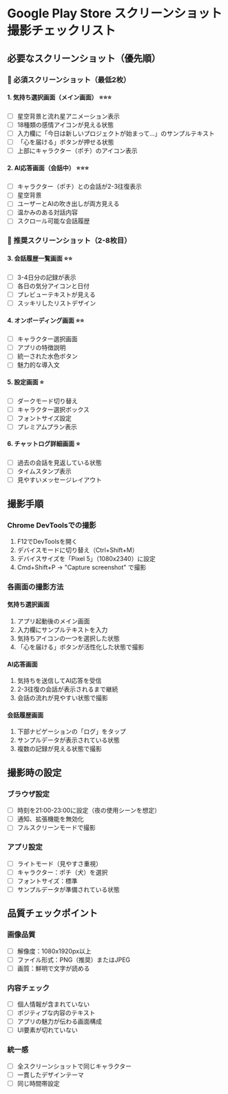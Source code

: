 # Google Play Store スクリーンショット撮影チェックリスト

## 必要なスクリーンショット（優先順）

### 📱 必須スクリーンショット（最低2枚）

#### 1. 気持ち選択画面（メイン画面） ⭐⭐⭐
- [ ] 星空背景と流れ星アニメーション表示
- [ ] 18種類の感情アイコンが見える状態
- [ ] 入力欄に「今日は新しいプロジェクトが始まって...」のサンプルテキスト
- [ ] 「心を届ける」ボタンが押せる状態
- [ ] 上部にキャラクター（ポチ）のアイコン表示

#### 2. AI応答画面（会話中） ⭐⭐⭐
- [ ] キャラクター（ポチ）との会話が2-3往復表示
- [ ] 星空背景
- [ ] ユーザーとAIの吹き出しが両方見える
- [ ] 温かみのある対話内容
- [ ] スクロール可能な会話履歴

### 📱 推奨スクリーンショット（2-8枚目）

#### 3. 会話履歴一覧画面 ⭐⭐
- [ ] 3-4日分の記録が表示
- [ ] 各日の気分アイコンと日付
- [ ] プレビューテキストが見える
- [ ] スッキリしたリストデザイン

#### 4. オンボーディング画面 ⭐⭐
- [ ] キャラクター選択画面
- [ ] アプリの特徴説明
- [ ] 統一された水色ボタン
- [ ] 魅力的な導入文

#### 5. 設定画面 ⭐
- [ ] ダークモード切り替え
- [ ] キャラクター選択ボックス
- [ ] フォントサイズ設定
- [ ] プレミアムプラン表示

#### 6. チャットログ詳細画面 ⭐
- [ ] 過去の会話を見返している状態
- [ ] タイムスタンプ表示
- [ ] 見やすいメッセージレイアウト

## 撮影手順

### Chrome DevToolsでの撮影
1. F12でDevToolsを開く
2. デバイスモードに切り替え（Ctrl+Shift+M）
3. デバイスサイズを「Pixel 5」（1080x2340）に設定
4. Cmd+Shift+P → "Capture screenshot" で撮影

### 各画面の撮影方法

#### 気持ち選択画面
1. アプリ起動後のメイン画面
2. 入力欄にサンプルテキストを入力
3. 気持ちアイコンの一つを選択した状態
4. 「心を届ける」ボタンが活性化した状態で撮影

#### AI応答画面
1. 気持ちを送信してAI応答を受信
2. 2-3往復の会話が表示されるまで継続
3. 会話の流れが見やすい状態で撮影

#### 会話履歴画面
1. 下部ナビゲーションの「ログ」をタップ
2. サンプルデータが表示されている状態
3. 複数の記録が見える状態で撮影

## 撮影時の設定

### ブラウザ設定
- [ ] 時刻を21:00-23:00に設定（夜の使用シーンを想定）
- [ ] 通知、拡張機能を無効化
- [ ] フルスクリーンモードで撮影

### アプリ設定
- [ ] ライトモード（見やすさ重視）
- [ ] キャラクター：ポチ（犬）を選択
- [ ] フォントサイズ：標準
- [ ] サンプルデータが準備されている状態

## 品質チェックポイント

### 画像品質
- [ ] 解像度：1080x1920px以上
- [ ] ファイル形式：PNG（推奨）またはJPEG
- [ ] 画質：鮮明で文字が読める

### 内容チェック
- [ ] 個人情報が含まれていない
- [ ] ポジティブな内容のテキスト
- [ ] アプリの魅力が伝わる画面構成
- [ ] UI要素が切れていない

### 統一感
- [ ] 全スクリーンショットで同じキャラクター
- [ ] 一貫したデザインテーマ
- [ ] 同じ時間帯設定